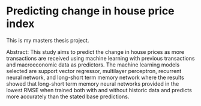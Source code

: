 # Predicting change in house price index

This is my masters thesis project.

Abstract:
This study aims to predict the change in house prices
as more transactions are received using machine learning with previous transactions and macroeconomic data as predictors. The machine learning models selected are support vector regressor,
multilayer perceptron, recurrent neural network, and long-short term memory network where the results
showed that long-short term memory neural networks provided in the lowest RMSE when trained both
with and without historic data and predicts more accurately than the stated base predictions.
